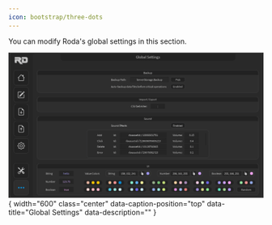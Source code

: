 ```yaml
---
icon: bootstrap/three-dots
---
```



You can modify Roda's global settings in this section.

![Global Settings](/img/global-settings.gif){ width="600" class="center" data-caption-position="top" data-title="Global Settings" data-description="" }

